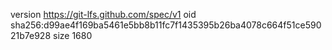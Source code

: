 version https://git-lfs.github.com/spec/v1
oid sha256:d99ae4f169ba5461e5bb8b11fc7f1435395b26ba4078c664f51ce59021b7e928
size 1680
